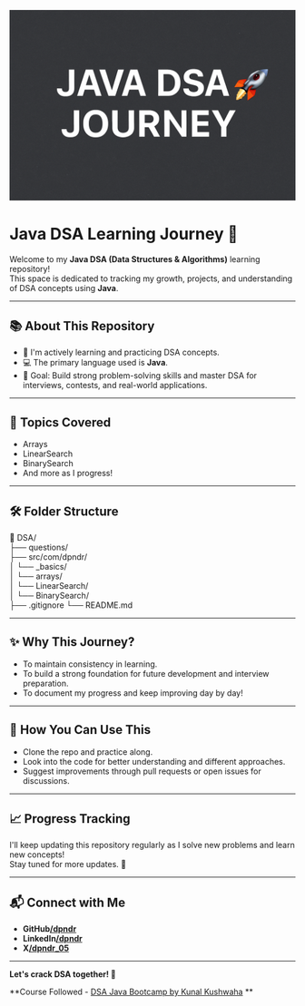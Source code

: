 <p align="center">
  <img src="./Banner/prominen.png" alt="Java DSA Journey Banner" />
</p>

# Java DSA Learning Journey 🚀

Welcome to my **Java DSA (Data Structures & Algorithms)** learning repository!  
This space is dedicated to tracking my growth, projects, and understanding of DSA concepts using **Java**.

---

## 📚 About This Repository

- 🌱 I'm actively learning and practicing DSA concepts.
- 💻 The primary language used is **Java**.
- 🎯 Goal: Build strong problem-solving skills and master DSA for interviews, contests, and real-world applications.

---

## 📖 Topics Covered

- Arrays
- LinearSearch
- BinarySearch
- And more as I progress!

---

## 🛠️ Folder Structure

📁 DSA/  
├── questions/  
├── src/com/dpndr/  
│ └── _basics/  
│ └── arrays/  
│ └── LinearSearch/  
│ └── BinarySearch/  
├── .gitignore
└── README.md


---

## ✨ Why This Journey?

- To maintain consistency in learning.
- To build a strong foundation for future development and interview preparation.
- To document my progress and keep improving day by day!

---

## 🚀 How You Can Use This

- Clone the repo and practice along.
- Look into the code for better understanding and different approaches.
- Suggest improvements through pull requests or open issues for discussions.

---

## 📈 Progress Tracking

I'll keep updating this repository regularly as I solve new problems and learn new concepts!  
Stay tuned for more updates. 🚀

---

## 📬 Connect with Me

- **GitHub[/dpndr](https://github.com/dpndr)**
- **LinkedIn[/dpndr](https://linkedin.com/in/dpndr)**
- **X[/dpndr_05](https://x.com/dpndr_05)**

---

**Let's crack DSA together! 💪**

**Course
Followed - [DSA Java Bootcamp by Kunal Kushwaha](https://youtube.com/playlist?list=PL9gnSGHSqcnr_DxHsP7AW9ftq0AtAyYqJ&si=oggr2Dk5mPvGMhUE)
**



